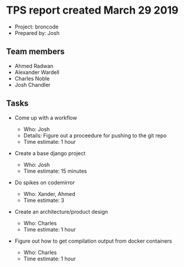 # TPS report created March 29 2019

* Project: broncode
* Prepared by: Josh

## Team members
* Ahmed Radwan
* Alexander Wardell
* Charles Noble
* Josh Chandler

## Tasks

* Come up with a workflow
    * Who: Josh
    * Details: Figure out a proceedure for pushing to the git repo
    * Time estimate: 1 hour

* Create a base django project
    * Who: Josh
    * Time estimate: 15 minutes

* Do spikes on codemirror
    * Who: Xander, Ahmed
    * Time estimate: 3

* Create an architecture/product design
    * Who: Charles
    * Time estimate: 1 hour

* Figure out how to get compilation output from docker containers
    * Who: Charles
    * Time estimate: 1 hour